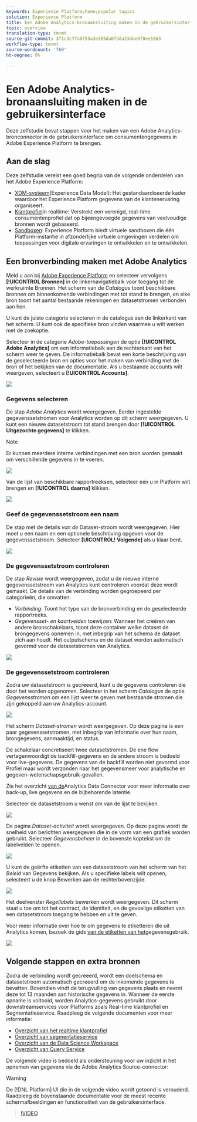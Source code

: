 ```yaml
---
keywords: Experience Platform;home;popular topics
solution: Experience Platform
title: Een Adobe Analytics-bronaansluiting maken in de gebruikersinterface
topic: overview
translation-type: tm+mt
source-git-commit: 3f1c3c77a0755a3e305da0fb8a234be0f0ee1863
workflow-type: tm+mt
source-wordcount: '769'
ht-degree: 0%

---
```



# Een Adobe Analytics-bronaansluiting maken in de gebruikersinterface

Deze zelfstudie bevat stappen voor het maken van een Adobe Analytics-bronconnector in de gebruikersinterface om consumentengegevens in Adobe Experience Platform te brengen.

## Aan de slag

Deze zelfstudie vereist een goed begrip van de volgende onderdelen van het Adobe Experience Platform:

* [XDM-systeem](../../../../../xdm/home.md)(Experience Data Model): Het gestandaardiseerde kader waardoor het Experience Platform gegevens van de klantenervaring organiseert.
* [Klantprofiel](../../../../../profile/home.md)in realtime: Verstrekt een verenigd, real-time consumentenprofiel dat op bijeengevoegde gegevens van veelvoudige bronnen wordt gebaseerd.
* [Sandboxen](../../../../../sandboxes/home.md): Experience Platform biedt virtuele sandboxen die één Platform-instantie in afzonderlijke virtuele omgevingen verdelen om toepassingen voor digitale ervaringen te ontwikkelen en te ontwikkelen.

## Een bronverbinding maken met Adobe Analytics

Meld u aan bij <a href="https://platform.adobe.com" target="_blank">Adobe Experience Platform</a> en selecteer vervolgens **[!UICONTROL Bronnen]** in de linkernavigatiebalk voor toegang tot de werkruimte Bronnen. Het scherm van de *Catalogus* toont beschikbare bronnen om binnenkomende verbindingen met tot stand te brengen, en elke bron toont het aantal bestaande rekeningen en datasetstromen verbonden aan hen.

U kunt de juiste categorie selecteren in de catalogus aan de linkerkant van het scherm. U kunt ook de specifieke bron vinden waarmee u wilt werken met de zoekoptie.

Selecteer in de categorie *Adobe-toepassingen* de optie **[!UICONTROL Adobe Analytics]** om een informatiebalk aan de rechterkant van het scherm weer te geven. De informatiebalk bevat een korte beschrijving van de geselecteerde bron en opties voor het maken van verbinding met de bron of het bekijken van de documentatie. Als u bestaande accounts wilt weergeven, selecteert u **[!UICONTROL Accounts]**.

![](../../../../images/tutorials/create/analytics/catalog.png)

### Gegevens selecteren

De stap *Adobe Analytics* wordt weergegeven. Eerder ingestelde gegevenssetstromen voor Analytics worden op dit scherm weergegeven. U kunt een nieuwe datasetstroom tot stand brengen door **[!UICONTROL Uitgezochte gegevens]** te klikken.

>[!NOTE]
>
>Er kunnen meerdere interne verbindingen met een bron worden gemaakt om verschillende gegevens in te voeren.

![](../../../../images/tutorials/create/analytics/dataset-flows.png)

<!---Analytics report suites can be configured for one sandbox at a time. To import the same report suite into a different sandbox, the dataset flow will have to be deleted and instantiated again via configuration for a different sandbox.--->

Van de lijst van beschikbare rapportreeksen, selecteer één u in Platform wilt brengen en **[!UICONTROL daarna]** klikken.

![](../../../../images/tutorials/create/analytics/select-data.png)

### Geef de gegevenssetstroom een naam

De stap met de details *van de* Dataset-stroom wordt weergegeven. Hier moet u een naam en een optionele beschrijving opgeven voor de gegevenssetstroom. Selecteer **[UICONTROL! Volgende]** als u klaar bent.

![](../../../../images/tutorials/create/analytics/dataset-flow-detail.png)

### De gegevenssetstroom controleren

De stap *Revisie* wordt weergegeven, zodat u de nieuwe interne gegevenssetstroom van Analytics kunt controleren voordat deze wordt gemaakt. De details van de verbinding worden gegroepeerd per categorieën, die omvatten:

* *Verbinding*: Toont het type van de bronverbinding en de geselecteerde rapportreeks.
* *Gegevensset- en kaartvelden* toewijzen: Wanneer het creëren van andere bronschakelaars, toont deze container welke dataset de brongegevens opnemen in, met inbegrip van het schema de dataset zich aan houdt. Het outputschema en de dataset worden automatisch gevormd voor de datasetstromen van Analytics.

![](../../../../images/tutorials/create/analytics/review.png)

### De gegevenssetstroom controleren

Zodra uw datasetstroom is gecreeerd, kunt u de gegevens controleren die door het worden opgenomen. Selecteer in het scherm *Catalogus* de optie *Gegevensstromen* om een lijst weer te geven met bestaande stromen die zijn gekoppeld aan uw Analytics-account.

![](../../../../images/tutorials/create/analytics/catalog-dataset-flows.png)

Het scherm *Dataset-stromen* wordt weergegeven. Op deze pagina is een paar gegevenssetstromen, met inbegrip van informatie over hun naam, brongegevens, aanmaaktijd, en status.

De schakelaar concretiseert twee datasetstromen. De ene flow vertegenwoordigt de backfill-gegevens en de andere stroom is bedoeld voor live-gegevens. De gegevens van de backfill worden niet gevormd voor Profiel maar wordt verzonden naar het gegevensmeer voor analytische en gegeven-wetenschapsgebruik-gevallen.

Zie het overzicht [van de](../../../../connectors/adobe-applications/analytics.md)Analytics Data Connector voor meer informatie over back-up, live gegevens en de bijbehorende latentie.

Selecteer de datasetstroom u wenst om van de lijst te bekijken.

![](../../../../images/tutorials/create/analytics/backfill.png)

De pagina *Dataset-activiteit* wordt weergegeven. Op deze pagina wordt de snelheid van berichten weergegeven die in de vorm van een grafiek worden gebruikt. Selecteer *Gegevensbeheer* in de bovenste koptekst om de labelvelden te openen.

![](../../../../images/tutorials/create/analytics/batches.png)

U kunt de geërfte etiketten van een datasetstroom van het scherm van het *Beleid* van Gegevens bekijken. Als u specifieke labels wilt openen, selecteert u de knop Bewerken aan de rechterbovenzijde.

![](../../../../images/tutorials/create/analytics/data-gov.png)

Het deelvenster *Regellabels* bewerken wordt weergegeven. Dit scherm staat u toe om tot het contract, de identiteit, en de gevoelige etiketten van een datasetstroom toegang te hebben en uit te geven.

Voor meer informatie over hoe te om gegevens te etiketteren die uit Analytics komen, bezoek de gids [van de etiketten van het](../../../../../data-governance/labels/user-guide.md)gegevensgebruik.

![](../../../../images/tutorials/create/analytics/labels.png)

## Volgende stappen en extra bronnen

Zodra de verbinding wordt gecreeerd, wordt een doelschema en datasetstroom automatisch gecreeerd om de inkomende gegevens te bevatten. Bovendien vindt de terugvulling van gegevens plaats en neemt deze tot 13 maanden aan historische gegevens in. Wanneer de eerste opname is voltooid, worden Analytics-gegevens gebruikt door downstreamservices voor Platforms zoals Real-time klantprofiel en Segmentatieservice. Raadpleeg de volgende documenten voor meer informatie:

* [Overzicht van het realtime klantprofiel](../../../../../profile/home.md)
* [Overzicht van segmentatieservice](../../../../../segmentation/home.md)
* [Overzicht van de Data Science Workspace](../../../../../data-science-workspace/home.md)
* [Overzicht van Query Service](../../../../../query-service/home.md)

De volgende video is bedoeld als ondersteuning voor uw inzicht in het opnemen van gegevens via de Adobe Analytics Source-connector:

>[!WARNING]
>
> De [!DNL Platform] UI die in de volgende video wordt getoond is verouderd. Raadpleeg de bovenstaande documentatie voor de meest recente schermafbeeldingen en functionaliteit van de gebruikersinterface.

>[!VIDEO](https://video.tv.adobe.com/v/29687?quality=12&learn=on)

